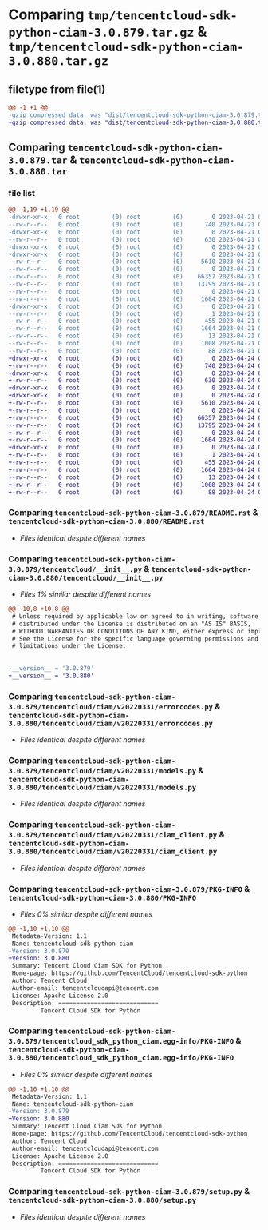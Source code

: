 # Comparing `tmp/tencentcloud-sdk-python-ciam-3.0.879.tar.gz` & `tmp/tencentcloud-sdk-python-ciam-3.0.880.tar.gz`

## filetype from file(1)

```diff
@@ -1 +1 @@
-gzip compressed data, was "dist/tencentcloud-sdk-python-ciam-3.0.879.tar", last modified: Fri Apr 21 00:39:48 2023, max compression
+gzip compressed data, was "dist/tencentcloud-sdk-python-ciam-3.0.880.tar", last modified: Mon Apr 24 02:55:02 2023, max compression
```

## Comparing `tencentcloud-sdk-python-ciam-3.0.879.tar` & `tencentcloud-sdk-python-ciam-3.0.880.tar`

### file list

```diff
@@ -1,19 +1,19 @@
-drwxr-xr-x   0 root         (0) root         (0)        0 2023-04-21 00:39:48.000000 tencentcloud-sdk-python-ciam-3.0.879/
--rw-r--r--   0 root         (0) root         (0)      740 2023-04-21 00:39:48.000000 tencentcloud-sdk-python-ciam-3.0.879/README.rst
-drwxr-xr-x   0 root         (0) root         (0)        0 2023-04-21 00:39:48.000000 tencentcloud-sdk-python-ciam-3.0.879/tencentcloud/
--rw-r--r--   0 root         (0) root         (0)      630 2023-04-21 00:39:48.000000 tencentcloud-sdk-python-ciam-3.0.879/tencentcloud/__init__.py
-drwxr-xr-x   0 root         (0) root         (0)        0 2023-04-21 00:39:48.000000 tencentcloud-sdk-python-ciam-3.0.879/tencentcloud/ciam/
-drwxr-xr-x   0 root         (0) root         (0)        0 2023-04-21 00:39:48.000000 tencentcloud-sdk-python-ciam-3.0.879/tencentcloud/ciam/v20220331/
--rw-r--r--   0 root         (0) root         (0)     5610 2023-04-21 00:39:48.000000 tencentcloud-sdk-python-ciam-3.0.879/tencentcloud/ciam/v20220331/errorcodes.py
--rw-r--r--   0 root         (0) root         (0)        0 2023-04-21 00:39:48.000000 tencentcloud-sdk-python-ciam-3.0.879/tencentcloud/ciam/v20220331/__init__.py
--rw-r--r--   0 root         (0) root         (0)    66357 2023-04-21 00:39:48.000000 tencentcloud-sdk-python-ciam-3.0.879/tencentcloud/ciam/v20220331/models.py
--rw-r--r--   0 root         (0) root         (0)    13795 2023-04-21 00:39:48.000000 tencentcloud-sdk-python-ciam-3.0.879/tencentcloud/ciam/v20220331/ciam_client.py
--rw-r--r--   0 root         (0) root         (0)        0 2023-04-21 00:39:48.000000 tencentcloud-sdk-python-ciam-3.0.879/tencentcloud/ciam/__init__.py
--rw-r--r--   0 root         (0) root         (0)     1664 2023-04-21 00:39:48.000000 tencentcloud-sdk-python-ciam-3.0.879/PKG-INFO
-drwxr-xr-x   0 root         (0) root         (0)        0 2023-04-21 00:39:48.000000 tencentcloud-sdk-python-ciam-3.0.879/tencentcloud_sdk_python_ciam.egg-info/
--rw-r--r--   0 root         (0) root         (0)        1 2023-04-21 00:39:48.000000 tencentcloud-sdk-python-ciam-3.0.879/tencentcloud_sdk_python_ciam.egg-info/dependency_links.txt
--rw-r--r--   0 root         (0) root         (0)      455 2023-04-21 00:39:48.000000 tencentcloud-sdk-python-ciam-3.0.879/tencentcloud_sdk_python_ciam.egg-info/SOURCES.txt
--rw-r--r--   0 root         (0) root         (0)     1664 2023-04-21 00:39:48.000000 tencentcloud-sdk-python-ciam-3.0.879/tencentcloud_sdk_python_ciam.egg-info/PKG-INFO
--rw-r--r--   0 root         (0) root         (0)       13 2023-04-21 00:39:48.000000 tencentcloud-sdk-python-ciam-3.0.879/tencentcloud_sdk_python_ciam.egg-info/top_level.txt
--rw-r--r--   0 root         (0) root         (0)     1008 2023-04-21 00:39:48.000000 tencentcloud-sdk-python-ciam-3.0.879/setup.py
--rw-r--r--   0 root         (0) root         (0)       88 2023-04-21 00:39:48.000000 tencentcloud-sdk-python-ciam-3.0.879/setup.cfg
+drwxr-xr-x   0 root         (0) root         (0)        0 2023-04-24 02:55:02.000000 tencentcloud-sdk-python-ciam-3.0.880/
+-rw-r--r--   0 root         (0) root         (0)      740 2023-04-24 02:55:01.000000 tencentcloud-sdk-python-ciam-3.0.880/README.rst
+drwxr-xr-x   0 root         (0) root         (0)        0 2023-04-24 02:55:02.000000 tencentcloud-sdk-python-ciam-3.0.880/tencentcloud/
+-rw-r--r--   0 root         (0) root         (0)      630 2023-04-24 02:55:01.000000 tencentcloud-sdk-python-ciam-3.0.880/tencentcloud/__init__.py
+drwxr-xr-x   0 root         (0) root         (0)        0 2023-04-24 02:55:02.000000 tencentcloud-sdk-python-ciam-3.0.880/tencentcloud/ciam/
+drwxr-xr-x   0 root         (0) root         (0)        0 2023-04-24 02:55:02.000000 tencentcloud-sdk-python-ciam-3.0.880/tencentcloud/ciam/v20220331/
+-rw-r--r--   0 root         (0) root         (0)     5610 2023-04-24 02:55:01.000000 tencentcloud-sdk-python-ciam-3.0.880/tencentcloud/ciam/v20220331/errorcodes.py
+-rw-r--r--   0 root         (0) root         (0)        0 2023-04-24 02:55:01.000000 tencentcloud-sdk-python-ciam-3.0.880/tencentcloud/ciam/v20220331/__init__.py
+-rw-r--r--   0 root         (0) root         (0)    66357 2023-04-24 02:55:01.000000 tencentcloud-sdk-python-ciam-3.0.880/tencentcloud/ciam/v20220331/models.py
+-rw-r--r--   0 root         (0) root         (0)    13795 2023-04-24 02:55:01.000000 tencentcloud-sdk-python-ciam-3.0.880/tencentcloud/ciam/v20220331/ciam_client.py
+-rw-r--r--   0 root         (0) root         (0)        0 2023-04-24 02:55:01.000000 tencentcloud-sdk-python-ciam-3.0.880/tencentcloud/ciam/__init__.py
+-rw-r--r--   0 root         (0) root         (0)     1664 2023-04-24 02:55:02.000000 tencentcloud-sdk-python-ciam-3.0.880/PKG-INFO
+drwxr-xr-x   0 root         (0) root         (0)        0 2023-04-24 02:55:02.000000 tencentcloud-sdk-python-ciam-3.0.880/tencentcloud_sdk_python_ciam.egg-info/
+-rw-r--r--   0 root         (0) root         (0)        1 2023-04-24 02:55:02.000000 tencentcloud-sdk-python-ciam-3.0.880/tencentcloud_sdk_python_ciam.egg-info/dependency_links.txt
+-rw-r--r--   0 root         (0) root         (0)      455 2023-04-24 02:55:02.000000 tencentcloud-sdk-python-ciam-3.0.880/tencentcloud_sdk_python_ciam.egg-info/SOURCES.txt
+-rw-r--r--   0 root         (0) root         (0)     1664 2023-04-24 02:55:02.000000 tencentcloud-sdk-python-ciam-3.0.880/tencentcloud_sdk_python_ciam.egg-info/PKG-INFO
+-rw-r--r--   0 root         (0) root         (0)       13 2023-04-24 02:55:02.000000 tencentcloud-sdk-python-ciam-3.0.880/tencentcloud_sdk_python_ciam.egg-info/top_level.txt
+-rw-r--r--   0 root         (0) root         (0)     1008 2023-04-24 02:55:01.000000 tencentcloud-sdk-python-ciam-3.0.880/setup.py
+-rw-r--r--   0 root         (0) root         (0)       88 2023-04-24 02:55:02.000000 tencentcloud-sdk-python-ciam-3.0.880/setup.cfg
```

### Comparing `tencentcloud-sdk-python-ciam-3.0.879/README.rst` & `tencentcloud-sdk-python-ciam-3.0.880/README.rst`

 * *Files identical despite different names*

### Comparing `tencentcloud-sdk-python-ciam-3.0.879/tencentcloud/__init__.py` & `tencentcloud-sdk-python-ciam-3.0.880/tencentcloud/__init__.py`

 * *Files 1% similar despite different names*

```diff
@@ -10,8 +10,8 @@
 # Unless required by applicable law or agreed to in writing, software
 # distributed under the License is distributed on an "AS IS" BASIS,
 # WITHOUT WARRANTIES OR CONDITIONS OF ANY KIND, either express or implied.
 # See the License for the specific language governing permissions and
 # limitations under the License.
 
 
-__version__ = '3.0.879'
+__version__ = '3.0.880'
```

### Comparing `tencentcloud-sdk-python-ciam-3.0.879/tencentcloud/ciam/v20220331/errorcodes.py` & `tencentcloud-sdk-python-ciam-3.0.880/tencentcloud/ciam/v20220331/errorcodes.py`

 * *Files identical despite different names*

### Comparing `tencentcloud-sdk-python-ciam-3.0.879/tencentcloud/ciam/v20220331/models.py` & `tencentcloud-sdk-python-ciam-3.0.880/tencentcloud/ciam/v20220331/models.py`

 * *Files identical despite different names*

### Comparing `tencentcloud-sdk-python-ciam-3.0.879/tencentcloud/ciam/v20220331/ciam_client.py` & `tencentcloud-sdk-python-ciam-3.0.880/tencentcloud/ciam/v20220331/ciam_client.py`

 * *Files identical despite different names*

### Comparing `tencentcloud-sdk-python-ciam-3.0.879/PKG-INFO` & `tencentcloud-sdk-python-ciam-3.0.880/PKG-INFO`

 * *Files 0% similar despite different names*

```diff
@@ -1,10 +1,10 @@
 Metadata-Version: 1.1
 Name: tencentcloud-sdk-python-ciam
-Version: 3.0.879
+Version: 3.0.880
 Summary: Tencent Cloud Ciam SDK for Python
 Home-page: https://github.com/TencentCloud/tencentcloud-sdk-python
 Author: Tencent Cloud
 Author-email: tencentcloudapi@tencent.com
 License: Apache License 2.0
 Description: ============================
         Tencent Cloud SDK for Python
```

### Comparing `tencentcloud-sdk-python-ciam-3.0.879/tencentcloud_sdk_python_ciam.egg-info/PKG-INFO` & `tencentcloud-sdk-python-ciam-3.0.880/tencentcloud_sdk_python_ciam.egg-info/PKG-INFO`

 * *Files 0% similar despite different names*

```diff
@@ -1,10 +1,10 @@
 Metadata-Version: 1.1
 Name: tencentcloud-sdk-python-ciam
-Version: 3.0.879
+Version: 3.0.880
 Summary: Tencent Cloud Ciam SDK for Python
 Home-page: https://github.com/TencentCloud/tencentcloud-sdk-python
 Author: Tencent Cloud
 Author-email: tencentcloudapi@tencent.com
 License: Apache License 2.0
 Description: ============================
         Tencent Cloud SDK for Python
```

### Comparing `tencentcloud-sdk-python-ciam-3.0.879/setup.py` & `tencentcloud-sdk-python-ciam-3.0.880/setup.py`

 * *Files identical despite different names*

